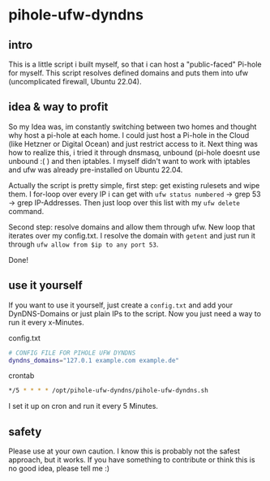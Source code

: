 # pihole-ufw-dyndns

## intro

This is a little script i built myself, so that i can host a "public-faced" Pi-hole for myself. This script resolves defined domains and puts them into ufw (uncomplicated firewall, Ubuntu 22.04).

## idea & way to profit
So my Idea was, im constantly switching between two homes and thought why host a pi-hole at each home. I could just host a Pi-hole in the Cloud (like Hetzner or Digital Ocean) and just restrict access to it.
Next thing was how to realize this, i tried it through dnsmasq, unbound (pi-hole doesnt use unbound :( ) and then iptables. I myself didn't want to work with iptables and ufw was already pre-installed on Ubuntu 22.04.

Actually the script is pretty simple, first step: get existing rulesets and wipe them.
I for-loop over every IP i can get with `ufw status numbered` -> grep 53 -> grep IP-Addresses. Then just loop over this list with my `ufw delete` command.

Second step: resolve domains and allow them through ufw.
New loop that iterates over my config.txt. I resolve the domain with `getent` and just run it through `ufw allow from $ip to any port 53`. 

Done!

## use it yourself
If you want to use it yourself, just create a `config.txt` and add your DynDNS-Domains or just plain IPs to the script. Now you just need a way to run it every x-Minutes.

config.txt
```bash
# CONFIG FILE FOR PIHOLE UFW DYNDNS
dyndns_domains="127.0.1 example.com example.de"
```

crontab
```bash
*/5 * * * * /opt/pihole-ufw-dyndns/pihole-ufw-dyndns.sh
```

I set it up on cron and run it every 5 Minutes.

## safety

Please use at your own caution. I know this is probably not the safest approach, but it works.
If you have something to contribute or think this is no good idea, please tell me :)
